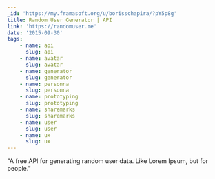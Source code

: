 ```yaml
---
_id: 'https://my.framasoft.org/u/borisschapira/?pY5p8g'
title: Random User Generator | API
link: 'https://randomuser.me'
date: '2015-09-30'
tags:
    - name: api
      slug: api
    - name: avatar
      slug: avatar
    - name: generator
      slug: generator
    - name: personna
      slug: personna
    - name: prototyping
      slug: prototyping
    - name: sharemarks
      slug: sharemarks
    - name: user
      slug: user
    - name: ux
      slug: ux
---
```


<div class="markdown"><p>&quot;A free API for generating random user data. Like Lorem Ipsum, but for people.&quot;
</p></div>
